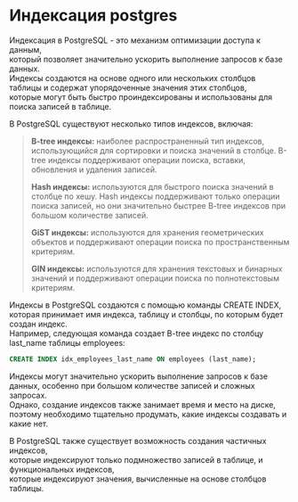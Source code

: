 # Индексация postgres
Индексация в PostgreSQL - это механизм оптимизации доступа к данным,<br> 
который позволяет значительно ускорить выполнение запросов к базе данных.<br> 
Индексы создаются на основе одного или нескольких столбцов таблицы и содержат упорядоченные значения этих столбцов,<br> 
которые могут быть быстро проиндексированы и использованы для поиска записей в таблице.<br>

В PostgreSQL существуют несколько типов индексов, включая:

> **B-tree индексы:** наиболее распространенный тип индексов, использующийся для сортировки и поиска значений в столбце. B-tree индексы поддерживают операции поиска, вставки, обновления и удаления записей.
> 
> **Hash индексы:** используются для быстрого поиска значений в столбце по хешу. Hash индексы поддерживают только операции поиска записей, но они значительно быстрее B-tree индексов при большом количестве записей.
> 
> **GiST индексы:** используются для хранения геометрических объектов и поддерживают операции поиска по пространственным критериям.
> 
> **GIN индексы:** используются для хранения текстовых и бинарных значений и поддерживают операции поиска по полнотекстовым критериям.


Индексы в PostgreSQL создаются с помощью команды CREATE INDEX,<br> 
которая принимает имя индекса, таблицу и столбцы, по которым будет создан индекс.<br> 
Например, следующая команда создает B-tree индекс по столбцу last_name таблицы employees:<br>

```SQL
CREATE INDEX idx_employees_last_name ON employees (last_name);
```

Индексы могут значительно ускорить выполнение запросов к базе данных, особенно при большом количестве записей и сложных запросах.<br>
Однако, создание индексов также занимает время и место на диске, поэтому необходимо тщательно продумать, какие индексы создавать и какие нет.<br>

В PostgreSQL также существует возможность создания частичных индексов,<br>
которые индексируют только подмножество записей в таблице, и функциональных индексов,<br>
которые индексируют значения, вычисленные на основе столбцов таблицы.<br>
